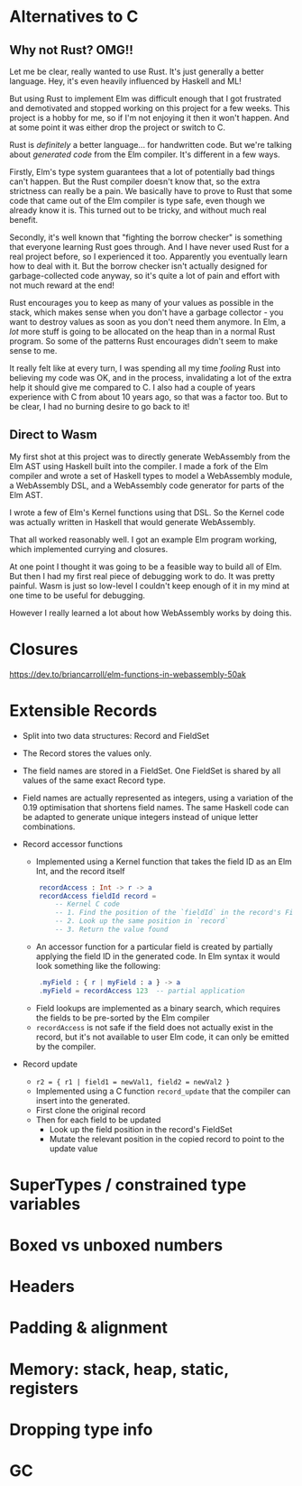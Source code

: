 
# Alternatives to C

## Why not Rust? OMG!!
Let me be clear, really wanted to use Rust. It's just generally a better language. Hey, it's even heavily influenced by Haskell and ML!

But using Rust to implement Elm was difficult enough that I got frustrated and demotivated and stopped working on this project for a few weeks. This project is a hobby for me, so if I'm not enjoying it then it won't happen. And at some point it was either drop the project or switch to C.

Rust is _definitely_ a better language... for handwritten code. But we're talking about _generated code_ from the Elm compiler. It's different in a few ways.

Firstly, Elm's type system guarantees that a lot of potentially bad things can't happen. But the Rust compiler doesn't know that, so the extra strictness can really be a pain. We basically have to prove to Rust that some code that came out of the Elm compiler is type safe, even though we already know it is. This turned out to be tricky, and without much real benefit.

Secondly, it's well known that "fighting the borrow checker" is something that everyone learning Rust goes through. And I have never used Rust for a real project before, so I experienced it too. Apparently you eventually learn how to deal with it. But the borrow checker isn't actually designed for garbage-collected code anyway, so it's quite a lot of pain and effort with not much reward at the end!

Rust encourages you to keep as many of your values as possible in the stack, which makes sense when you don't have a garbage collector - you want to destroy values as soon as you don't need them anymore. In Elm, a _lot_ more stuff is going to be allocated on the heap than in a normal Rust program. So some of the patterns Rust encourages didn't seem to make sense to me.

It really felt like at every turn, I was spending all my time _fooling_ Rust into believing my code was OK, and in the process, invalidating a lot of the extra help it should give me compared to C. I also had a couple of years experience with C from about 10 years ago, so that was a factor too. But to be clear, I had no burning desire to go back to it!

## Direct to Wasm

My first shot at this project was to directly generate WebAssembly from the Elm AST using Haskell built into the compiler. I made a fork of the Elm compiler and wrote a set of Haskell types to model a WebAssembly module, a WebAssembly DSL, and a WebAssembly code generator for parts of the Elm AST.

I wrote a few of Elm's Kernel functions using that DSL. So the Kernel code was actually written in Haskell that would generate WebAssembly.

That all worked reasonably well. I got an example Elm program working, which implemented currying and closures.

At one point I thought it was going to be a feasible way to build all of Elm. But then I had my first real piece of debugging work to do. It was pretty painful. Wasm is just so low-level I couldn't keep enough of it in my mind at one time to be useful for debugging.

However I really learned a lot about how WebAssembly works by doing this.


# Closures
https://dev.to/briancarroll/elm-functions-in-webassembly-50ak


# Extensible Records
- Split into two data structures: Record and FieldSet
- The Record stores the values only.
- The field names are stored in a FieldSet. One FieldSet is shared by all values of the same exact Record type.
- Field names are actually represented as integers, using a variation of the 0.19 optimisation that shortens field names. The same Haskell code can be adapted to generate unique integers instead of unique letter combinations.

- Record accessor functions
    - Implemented using a Kernel function that takes the field ID as an Elm Int, and the record itself
    ```elm
        recordAccess : Int -> r -> a
        recordAccess fieldId record =
            -- Kernel C code
            -- 1. Find the position of the `fieldId` in the record's FieldSet
            -- 2. Look up the same position in `record`
            -- 3. Return the value found
    ```
    - An accessor function for a particular field is created by partially applying the field ID in the generated code. In Elm syntax it would look something like the following:
    ```elm
        .myField : { r | myField : a } -> a
        .myField = recordAccess 123  -- partial application
    ```
    - Field lookups are implemented as a binary search, which requires the fields to be pre-sorted by the Elm compiler
    - `recordAccess` is not safe if the field does not actually exist in the record, but it's not available to user Elm code, it can only be emitted by the compiler.

- Record update
    - `r2 = { r1 | field1 = newVal1, field2 = newVal2 }`
    - Implemented using a C function `record_update` that the compiler can insert into the generated.
    - First clone the original record
    - Then for each field to be updated
        - Look up the field position in the record's FieldSet
        - Mutate the relevant position in the copied record to point to the update value

# SuperTypes / constrained type variables

# Boxed vs unboxed numbers

# Headers

# Padding & alignment

# Memory: stack, heap, static, registers

# Dropping type info

# GC
